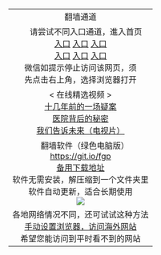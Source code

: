 <table>
  <tr>
    <td align=center>
      翻墙通道<br/>
  </tr>
  <tr>
    <td align=center>
      请尝试不同入口通道，進入首页<br/>
      <a href="https://rawgit.com/onorm/up/master/oGate.htm?from=oGate">入口</a>
      <a href="https://s3.eu-west-2.amazonaws.com/ogatel/oGate.htm?from=oGate">入口</a>
      <a href="https://s3.eu-central-1.amazonaws.com/ogatef/oGate.htm?from=oGate">入口</a><br/>
      <a href="https://s3-ap-southeast-2.amazonaws.com/ogatey/oGate.htm?from=oGate">入口</a>
      <a href="https://s3.ap-northeast-2.amazonaws.com/ogates/oGate.htm?from=oGate">入口</a>
      <a href="https://s3.ap-south-1.amazonaws.com/ogatem/oGate.htm?from=oGate">入口</a><br/>
      微信如提示停止访问该网页，须<br/>
      先点击右上角，选择浏览器打开<br/>
    </td>
  </tr>
  <tr>
    <td align=center>
      < 在线精选视频 ><br/>
      <a href="http://s3.ap-northeast-2.amazonaws.com/fwqzhenx1002/zhen/wh-mp4.html">十几年前的一场疑案</a><br/>
      <a href="http://s3.ap-northeast-2.amazonaws.com/fwqzhenx1002/zhen/sszj-mp4.html">医院背后的秘密</a><br/>
      <a href="http://s3.ap-northeast-2.amazonaws.com/fwqzhenx1005/zhen/wmgswl-mp4.html">我们告诉未来（电视片）</a><br/>
    </td>
  </tr>
  <tr>
    <td align=center>
      翻墙软件（绿色电脑版）<br/><a href="https://git.io/fgp">https://git.io/fgp</a><br/>
      <a href="https://raw.githubusercontent.com/ogate/up/master/Tools/FG.zip">备用下载地址</a><br/>
      软件无需安装，解压缩到一个文件夹里<br/>
      软件自动更新，适合长期使用<br/>
      <img src="https://github.com/clearsky99/up/blob/master/dtw20170708.jpg" />
     </td>
  </tr>
  <tr>
    <td align=center>
      各地网络情况不同，还可试试这种方法<br/>
      <a href="https://github.com/clearsky99/pac/blob/master/README.md">手动设置浏览器，访问海外网站</a><br/>
      希望您能访问到平时看不到的网站<br/>
     </td>
   </tr>
</table>
